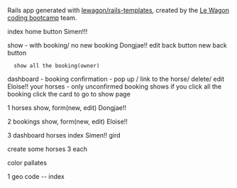 Rails app generated with [lewagon/rails-templates](https://github.com/lewagon/rails-templates), created by the [Le Wagon coding bootcamp](https://www.lewagon.com) team.




index home button Simen!!!

show - with booking/  no new booking Dongjae!!
      edit back button
      new back button

      show all the booking(owner)

dashboard - booking confirmation - pop up / link to the horse/ delete/ edit Eloise!!
            your horses - only unconfirmed booking shows
                          if you click all the booking
                          click the card to go to show page











1  horses  show, form(new, edit) Dongjae!!

2  bookings show, form(new, edit) Eloise!!

3  dashboard horses index Simen!!
gird

create some horses 3 each

color pallates



1  geo code -- index
